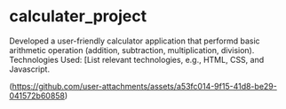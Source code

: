# calculater_project
Developed a user-friendly calculator application that performd basic arithmetic operation (addition, subtraction, multiplication, division).
Technologies Used: [List relevant technologies, e.g., HTML, CSS, and Javascript.


(https://github.com/user-attachments/assets/a53fc014-9f15-41d8-be29-041572b60858)
